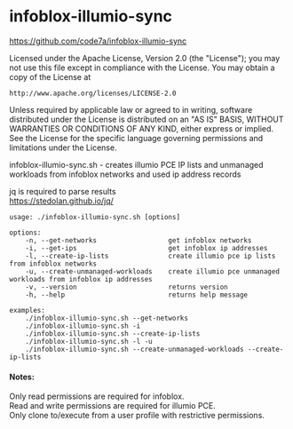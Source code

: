 # infoblox-illumio-sync
https://github.com/code7a/infoblox-illumio-sync

Licensed under the Apache License, Version 2.0 (the "License"); you may not
use this file except in compliance with the License. You may obtain a copy of
the License at

    http://www.apache.org/licenses/LICENSE-2.0

Unless required by applicable law or agreed to in writing, software
distributed under the License is distributed on an "AS IS" BASIS, WITHOUT
WARRANTIES OR CONDITIONS OF ANY KIND, either express or implied. See the
License for the specific language governing permissions and limitations under
the License.

infoblox-illumio-sync.sh - creates illumio PCE IP lists and unmanaged workloads from infoblox networks and used ip address records

jq is required to parse results\
https://stedolan.github.io/jq/

```
usage: ./infoblox-illumio-sync.sh [options]

options:
    -n, --get-networks                  get infoblox networks
    -i, --get-ips                       get infoblox ip addresses
    -l, --create-ip-lists               create illumio pce ip lists from infoblox networks
    -u, --create-unmanaged-workloads    create illumio pce unmanaged workloads from infoblox ip addresses
    -v, --version                       returns version
    -h, --help                          returns help message

examples:
    ./infoblox-illumio-sync.sh --get-networks
    ./infoblox-illumio-sync.sh -i
    ./infoblox-illumio-sync.sh --create-ip-lists
    ./infoblox-illumio-sync.sh -l -u
    ./infoblox-illumio-sync.sh --create-unmanaged-workloads --create-ip-lists
```

#### Notes:
Only read permissions are required for infoblox.\
Read and write permissions are required for illumio PCE.\
Only clone to/execute from a user profile with restrictive permissions.
